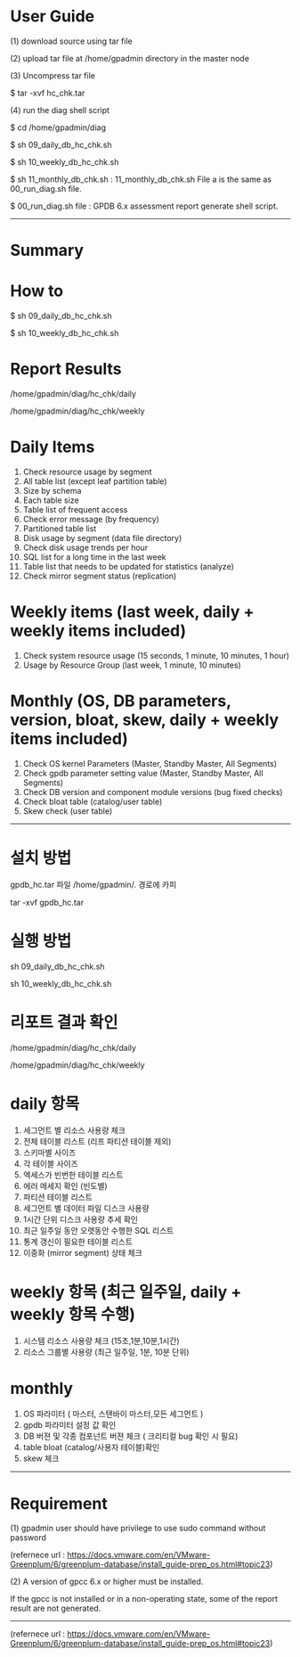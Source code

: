 # User Guide

(1) download source using tar file 

(2) upload tar file at /home/gpadmin directory in the master node

(3) Uncompress tar file

$ tar -xvf hc_chk.tar

(4) run the diag shell script

$ cd /home/gpadmin/diag

$ sh 09_daily_db_hc_chk.sh

$ sh 10_weekly_db_hc_chk.sh

$ sh 11_monthly_db_chk.sh : 11_monthly_db_chk.sh File a is the same as 00_run_diag.sh file.

$ 00_run_diag.sh file : GPDB 6.x assessment report generate shell script.

-----------------------------------------------------------------
# Summary

# How to 

$ sh 09_daily_db_hc_chk.sh

$ sh 10_weekly_db_hc_chk.sh

# Report Results

/home/gpadmin/diag/hc_chk/daily

/home/gpadmin/diag/hc_chk/weekly


# Daily Items

1. Check resource usage by segment
2. All table list (except leaf partition table)
3. Size by schema
4. Each table size
5. Table list of frequent access
6. Check error message (by frequency)
7. Partitioned table list
8. Disk usage by segment (data file directory)
9. Check disk usage trends per hour
10. SQL list for a long time in the last week
11. Table list that needs to be updated for statistics (analyze)
12. Check mirror segment status (replication)

# Weekly items (last week, daily + weekly items included)

1. Check system resource usage (15 seconds, 1 minute, 10 minutes, 1 hour)
2. Usage by Resource Group (last week, 1 minute, 10 minutes)

# Monthly (OS, DB parameters, version, bloat, skew, daily + weekly items included)

1. Check OS kernel Parameters (Master, Standby Master, All Segments)
2. Check gpdb parameter setting value (Master, Standby Master, All Segments)
3. Check DB version and component module versions (bug fixed checks)
4. Check bloat table (catalog/user table)
5. Skew check (user table)
-----------------------------------------------------------------

# 설치 방법

gpdb_hc.tar 파일 /home/gpadmin/. 경로에 카피

tar -xvf gpdb_hc.tar

# 실행 방법

sh 09_daily_db_hc_chk.sh

sh 10_weekly_db_hc_chk.sh

# 리포트 결과 확인

/home/gpadmin/diag/hc_chk/daily

/home/gpadmin/diag/hc_chk/weekly


# daily 항목

1. 세그먼트 별 리소스 사용량 체크
2. 전체 테이블 리스트 (리프 파티션 테이블 제외)
3. 스키마별 사이즈
4. 각 테이블 사이즈
5. 엑세스가 빈번한 테이블 리스트
6. 에러 메세지 확인 (빈도별)
7. 파티션 테이블 리스트
8. 세그먼트 별 데이터 파일 디스크 사용량
9. 1시간 단위 디스크 사용량 추세 확인
10. 최근 일주일 동안 오랫동안 수행한 SQL 리스트
11. 통계 갱신이 필요한 테이블 리스트
12. 이중화 (mirror segment) 상태 체크

# weekly 항목 (최근 일주일, daily + weekly 항목 수행)

1. 시스템 리소스 사용량 체크 (15초,1분,10분,1시간)
2. 리소스 그룹별 사용량 (최근 일주일, 1분, 10분 단위)

# monthly

1. OS 파라미터 ( 마스터, 스탠바이 마스터,모든 세그먼트 )
2. gpdb 파라미터 설정 값 확인
3. DB 버젼 및 각종 컴포넌트 버젼 체크 ( 크리티컬 bug 확인 시 필요)
4. table bloat (catalog/사용자 테이블)확인
5. skew 체크

-----------------------------------------------------------------

# Requirement

(1) gpadmin user should have privilege to use sudo command without password

(refernece url : https://docs.vmware.com/en/VMware-Greenplum/6/greenplum-database/install_guide-prep_os.html#topic23)

(2) A version of gpcc 6.x or higher must be installed.

If the gpcc is not installed or in a non-operating state, some of the report result are not generated.

------------------------------------------------------------------

(refernece url : https://docs.vmware.com/en/VMware-Greenplum/6/greenplum-database/install_guide-prep_os.html#topic23)
